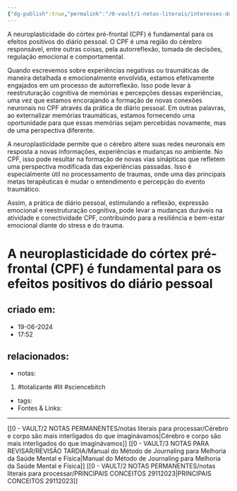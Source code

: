 ```yaml
---
{"dg-publish":true,"permalink":"/0-vault/1-notas-literais/interesses-de-pesquisa/a-neuroplasticidade-do-cortex-pre-frontal-cpf-e-fundamental-para-os-efeitos-positivos-do-diario-pessoal/","tags":["totalizante","lit","sciencebitch"],"dgHomeLink":true,"dgShowLocalGraph":true,"dgShowFileTree":true,"dgEnableSearch":true,"noteIcon":""}
---
```


A neuroplasticidade do córtex pré-frontal (CPF) é fundamental para os efeitos positivos do diário pessoal. O CPF é uma região do cérebro responsável, entre outras coisas, pela autorreflexão, tomada de decisões, regulação emocional e comportamental.

Quando escrevemos sobre experiências negativas ou traumáticas de maneira detalhada e emocionalmente envolvida, estamos efetivamente engajados em um processo de autorreflexão. Isso pode levar à reestruturação cognitiva de memórias e percepções dessas experiências, uma vez que estamos encorajando a formação de novas conexões neuronais no CPF através da prática de diário pessoal. Em outras palavras, ao externalizar memórias traumáticas, estamos fornecendo uma oportunidade para que essas memórias sejam percebidas novamente, mas de uma perspectiva diferente.

A neuroplasticidade permite que o cérebro altere suas redes neuronais em resposta a novas informações, experiências e mudanças no ambiente. No CPF, isso pode resultar na formação de novas vias sinápticas que refletem uma perspectiva modificada das experiências passadas. Isso é especialmente útil no processamento de traumas, onde uma das principais metas terapêuticas é mudar o entendimento e percepção do evento traumático.

Assim, a prática de diário pessoal, estimulando a reflexão, expressão emocional e reestruturação cognitiva, pode levar a mudanças duráveis na atividade e conectividade CPF, contribuindo para a resiliência e bem-estar emocional diante do stress e do trauma.

# A neuroplasticidade do córtex pré-frontal (CPF) é fundamental para os efeitos positivos do diário pessoal

## criado em: 
- 19-06-2024
- 17:52
## relacionados:
- notas:
1. #totalizante #lit #sciencebitch 
- tags: 
- Fontes & Links: 
---
[[0 - VAULT/2 NOTAS PERMANENTES/notas literais para processar/Cérebro e corpo são mais interligados do que imaginávamos\|Cérebro e corpo são mais interligados do que imaginávamos]]
[[0 - VAULT/3 NOTAS PARA REVISAR/REVISÃO TARDIA/Manual do Método de Journaling para Melhoria da Saúde Mental e Física\|Manual do Método de Journaling para Melhoria da Saúde Mental e Física]]
[[0 - VAULT/2 NOTAS PERMANENTES/notas literais para processar/PRINCIPAIS CONCEITOS 29112023\|PRINCIPAIS CONCEITOS 29112023]]